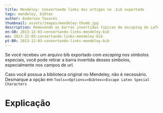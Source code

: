 ```yaml
---
title: Mendeley: Consertando links dos artigos no .bib exportado
tags: mendeley, bibtex
author: Anderson Tavares
thumbnail: assets/images/mendeley-thumb.jpg
description: Removendo as barras invertidas típicas de escaping do LaTeX
en-GB: 2013-12-03-consertando-links-mendeley-bib
eo: 2013-12-03-consertando-links-mendeley-bib
pt-BR: 2013-12-03-consertando-links-mendeley-bib
---
```


Se você recebeu um arquivo bib exportado com _escaping_ nos símbolos especiais, você pode retirar a barra invertida desses símbolos, especialmente nos campos de url.

<!--<div id="gistMendeley"></div>
<script type="text/javascript">loadGist($("#gistMendeley")[0], 7764108);</script>-->

Caso você possua a biblioteca original no Mendeley, não é necessário. Desmarque a opção em `Tools=>Options=>Bibtex=>Escape Latex Special Characters`


# Explicação

